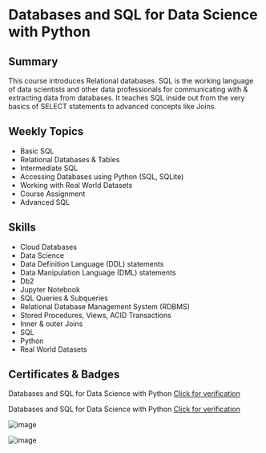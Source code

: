 # Databases and SQL for Data Science with Python

## Summary

This course introduces Relational databases. SQL is the working language of data scientists and other data professionals for communicating with & extracting data from databases. It teaches SQL inside out from the very basics of SELECT statements to advanced concepts like Joins.

## Weekly Topics

* Basic SQL
* Relational Databases & Tables
* Intermediate SQL
* Accessing Databases using Python (SQL, SQLite)
* Working with Real World Datasets
* Course Assignment
* Advanced SQL

## Skills

* Cloud Databases
* Data Science
* Data Definition Language (DDL) statements
* Data Manipulation Language (DML) statements 
* Db2
* Jupyter Notebook
* SQL Queries & Subqueries
* Relational Database Management System (RDBMS)
* Stored Procedures, Views, ACID Transactions
* Inner & outer Joins
* SQL
* Python
* Real World Datasets

## Certificates & Badges

Databases and SQL for Data Science with Python [Click for verification](https://coursera.org/verify/Q4AVADUJ4JQ4)<br>

Databases and SQL for Data Science with Python [Click for verification](https://www.credly.com/badges/6c2972f7-031f-418a-9565-d2a085523ff2/public_url)<br>

![image](https://github.com/user-attachments/assets/efefd881-a136-411e-b629-9aab6a5a8590)

![image](https://github.com/user-attachments/assets/bc40e04d-7cc3-4e50-9d54-d952c85ce7fd)

